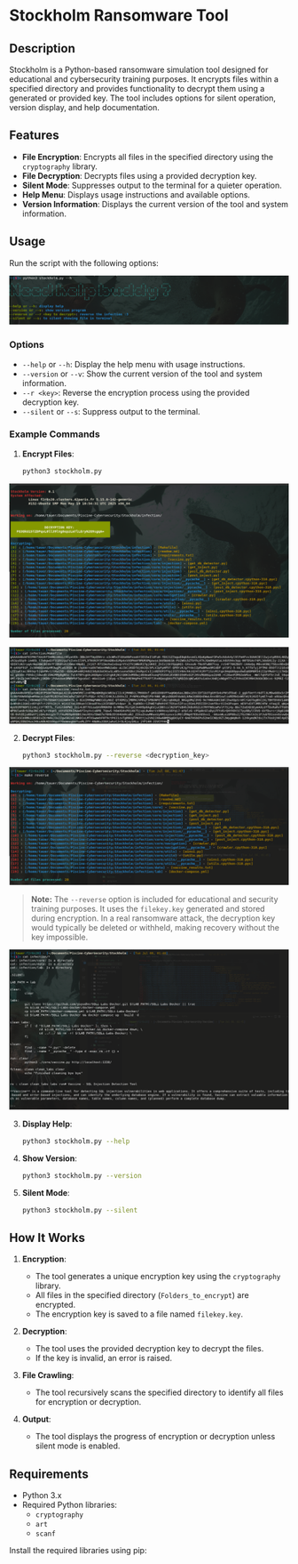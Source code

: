 # Stockholm Ransomware Tool


## Description
Stockholm is a Python-based ransomware simulation tool designed for educational and cybersecurity training purposes. It encrypts files within a specified directory and provides functionality to decrypt them using a generated or provided key. The tool includes options for silent operation, version display, and help documentation.

## Features
- **File Encryption**: Encrypts all files in the specified directory using the `cryptography` library.
- **File Decryption**: Decrypts files using a provided decryption key.
- **Silent Mode**: Suppresses output to the terminal for a quieter operation.
- **Help Menu**: Displays usage instructions and available options.
- **Version Information**: Displays the current version of the tool and system information.

## Usage
Run the script with the following options:

![Stockholm](https://github.com/ftTower/Piscine-Cybersecurity/blob/main/.assets/Stockholm/need_help%3F.png)

### Options
- `--help` or `--h`: Display the help menu with usage instructions.
- `--version` or `--v`: Show the current version of the tool and system information.
- `--r <key>`: Reverse the encryption process using the provided decryption key.
- `--silent` or `--s`: Suppress output to the terminal.

### Example Commands


1. **Encrypt Files**:
    ```bash
    python3 stockholm.py
    ```
![Stockholm](https://github.com/ftTower/Piscine-Cybersecurity/blob/main/.assets/Stockholm/encryption.png)

![Stockholm](https://github.com/ftTower/Piscine-Cybersecurity/blob/main/.assets/Stockholm/files_encrypted.png)


2. **Decrypt Files**:
    ```bash
    python3 stockholm.py --reverse <decryption_key>
    ```
![Stockholm](https://github.com/ftTower/Piscine-Cybersecurity/blob/main/.assets/Stockholm/reverse.png)

> **Note:** The `--reverse` option is included for educational and security training purposes. It uses the `filekey.key` generated and stored during encryption. In a real ransomware attack, the decryption key would typically be deleted or withheld, making recovery without the key impossible.

![Stockholm](https://github.com/ftTower/Piscine-Cybersecurity/blob/main/.assets/Stockholm/files_content.png)

3. **Display Help**:
    ```bash
    python3 stockholm.py --help
    ```

4. **Show Version**:
    ```bash
    python3 stockholm.py --version
    ```

5. **Silent Mode**:
    ```bash
    python3 stockholm.py --silent
    ```

## How It Works
1. **Encryption**:
    - The tool generates a unique encryption key using the `cryptography` library.
    - All files in the specified directory (`Folders_to_encrypt`) are encrypted.
    - The encryption key is saved to a file named `filekey.key`.

2. **Decryption**:
    - The tool uses the provided decryption key to decrypt the files.
    - If the key is invalid, an error is raised.

3. **File Crawling**:
    - The tool recursively scans the specified directory to identify all files for encryption or decryption.

4. **Output**:
    - The tool displays the progress of encryption or decryption unless silent mode is enabled.

## Requirements
- Python 3.x
- Required Python libraries:
  - `cryptography`
  - `art`
  - `scanf`

Install the required libraries using pip:
